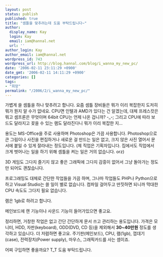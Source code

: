 ```yaml
---
layout: post
status: publish
published: true
title: "셈틀을 맞추려는데 도움 부탁드립니다~"
author:
  display_name: Kay
  login: Kay
  email: iam@hannal.net
  url: ''
author_login: Kay
author_email: iam@hannal.net
wordpress_id: 743
wordpress_url: http://blog.hannal.com/blog/i_wanna_my_new_pc/
date: '2006-02-11 23:11:29 +0900'
date_gmt: '2006-02-11 14:11:29 +0900'
categories: []
tags:
- "희망"
permalink: "/2006/2/i_wanna_my_new_pc/"
---
```

<p>가볍게 쓸 셈틀을 하나 맞추려고 합니다. 요즘 셈틀 장비들은 뭐가 이리 복잡한지 도저히 뭐가 뭔지 알 수가 없네요. CPU면 인텔과 AMD가 있다는 건 알겠는데, 대체 프레스캇은 뭐고 셈프론은 무엇이며 64bit CPU는 언제 나온 겁니까? -_-; 그리고 CPU에 따라 보드도 달라지고 꽂을 수 있는 램도 달라진다니 뭐가 이리 복잡한 지...</p>
<p>용도는 MS-Office을 주로 사용하며 Photoshop은 가끔 사용합니다. Photoshop으로 큰 그림이나 사진을 편집하거나 새로운 걸 만드는 일은 없고, 크지 않은 사진 열어서 문서에 붙일 수 있게 잘라내는 정도입니다. (제 직업은 기획자입니다. 집에서도 직업에서 크게 벗어나는 일을 하기 위해 셈틀을 켜는 일은 거의 없습니다. orz)</p>
<p>3D 게임도 그다지 즐기지 않고 좋은 그래픽에 그다지 감흥이 없어서 그냥 돌아가는 정도만 되어도 괜찮습니다.</p>
<p>프로그래밍도 대체로 간단한 작업들을 가끔 하며, 그나마 작업들도 PHP나 Python으로 하고 Visual Studio는 쓸 일이 별로 없습니다. 컴파일 걸어두고 딴짓하면 되니까 막대한 CPU 속도도 그다지 필요 없습니다.</p>
<p>램은 1gb로 하려고 합니다.</p>
<p>메인보드에 랜 기능이나 사운드 기능이 들어가있으면 좋고요.</p>
<p>정리하면, 거창한 작업은 없고 간단 간단하게 문서 쓰고 관리하는 용도입니다. 가격은 모니터, HDD, 자판(keyboard), ODD(DVD, CD 등)을 제외해서 <strong>30~40만원</strong> 정도를 생각하고 있습니다. 더 저렴하면 좋고요. 주기판(메인보드), CPU, 램(1gb), 껍데기(case), 전력장치(Power supply), 마우스, 그래픽카드를 사는 셈이죠.</p>
<p>어찌 구입하면 좋을까요? T_T 도움 부탁드립니다.</p>
